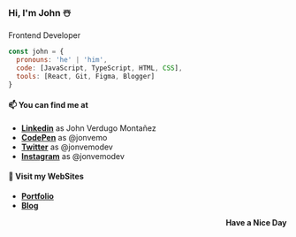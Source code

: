 ### Hi, I'm John ☃️

Frontend Developer

```js
const john = {
  pronouns: 'he' | 'him',
  code: [JavaScript, TypeScript, HTML, CSS],
  tools: [React, Git, Figma, Blogger]
}
```

#### 📫 You can find me at
- [**Linkedin**](https://www.linkedin.com/in/jonvemo/) as John Verdugo Montañez
- [**CodePen**](https://codepen.io/jonvemo/) as @jonvemo
- [**Twitter**](https://twitter.com/jonvemodev/) as @jonvemodev
- [**Instagram**](https://instagram.com/jonvemodev/) as @jonvemodev

#### 🌿 Visit my WebSites
- [**Portfolio**](https://jonvemo.com)
- [**Blog**](https://jonvemo.blogspot.com)

<p align="right"><b>Have a Nice Day</b></p>

<!--[![jhon's github stats](https://github-readme-stats.vercel.app/api?username=rettouseisama)](https://github.com/rettouseisama/github-readme-stats)
![me](https://cdn-icons-png.flaticon.com/16/220/220208.png)
![me](https://cdn-icons-png.flaticon.com/16/1384/1384065.png)
![me](https://cdn-icons-png.flaticon.com/16/2111/2111341.png)
-->
<!--
Here are some ideas to get you started:
- 🔭 I’m currently working on ...
- 🌱 I’m currently learning ...
- 👯 I’m looking to collaborate on ...
- 🤔 I’m looking for help with ...
- 💬 Ask me about ...
- 📫 How to reach me: ...
- 😄 Pronouns: ...
- ⚡ Fun fact: ...
-->
